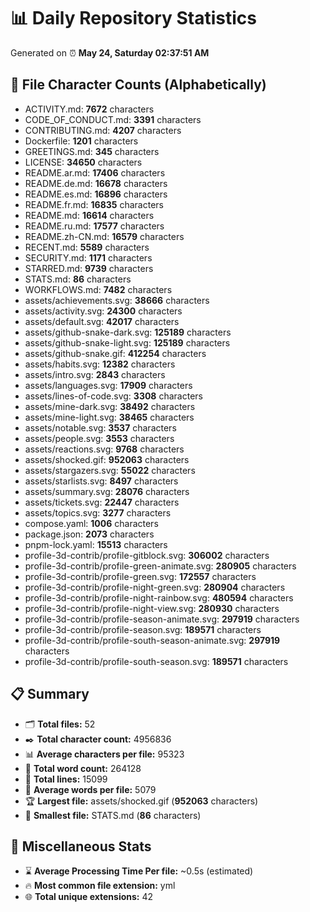 # 📊 Daily Repository Statistics
Generated on ⏰ **May 24, Saturday 02:37:51 AM**

## 📂 File Character Counts (Alphabetically)
- ACTIVITY.md: **7672** characters
- CODE_OF_CONDUCT.md: **3391** characters
- CONTRIBUTING.md: **4207** characters
- Dockerfile: **1201** characters
- GREETINGS.md: **345** characters
- LICENSE: **34650** characters
- README.ar.md: **17406** characters
- README.de.md: **16678** characters
- README.es.md: **16896** characters
- README.fr.md: **16835** characters
- README.md: **16614** characters
- README.ru.md: **17577** characters
- README.zh-CN.md: **16579** characters
- RECENT.md: **5589** characters
- SECURITY.md: **1171** characters
- STARRED.md: **9739** characters
- STATS.md: **86** characters
- WORKFLOWS.md: **7482** characters
- assets/achievements.svg: **38666** characters
- assets/activity.svg: **24300** characters
- assets/default.svg: **42017** characters
- assets/github-snake-dark.svg: **125189** characters
- assets/github-snake-light.svg: **125189** characters
- assets/github-snake.gif: **412254** characters
- assets/habits.svg: **12382** characters
- assets/intro.svg: **2843** characters
- assets/languages.svg: **17909** characters
- assets/lines-of-code.svg: **3308** characters
- assets/mine-dark.svg: **38492** characters
- assets/mine-light.svg: **38465** characters
- assets/notable.svg: **3537** characters
- assets/people.svg: **3553** characters
- assets/reactions.svg: **9768** characters
- assets/shocked.gif: **952063** characters
- assets/stargazers.svg: **55022** characters
- assets/starlists.svg: **8497** characters
- assets/summary.svg: **28076** characters
- assets/tickets.svg: **22447** characters
- assets/topics.svg: **3277** characters
- compose.yaml: **1006** characters
- package.json: **2073** characters
- pnpm-lock.yaml: **15513** characters
- profile-3d-contrib/profile-gitblock.svg: **306002** characters
- profile-3d-contrib/profile-green-animate.svg: **280905** characters
- profile-3d-contrib/profile-green.svg: **172557** characters
- profile-3d-contrib/profile-night-green.svg: **280904** characters
- profile-3d-contrib/profile-night-rainbow.svg: **480594** characters
- profile-3d-contrib/profile-night-view.svg: **280930** characters
- profile-3d-contrib/profile-season-animate.svg: **297919** characters
- profile-3d-contrib/profile-season.svg: **189571** characters
- profile-3d-contrib/profile-south-season-animate.svg: **297919** characters
- profile-3d-contrib/profile-south-season.svg: **189571** characters

## 📋 Summary
- 🗂️ **Total files:** 52
- ✒️ **Total character count:** 4956836
- 📊 **Average characters per file:** 95323
- 📝 **Total word count:** 264128
- 🧾 **Total lines:** 15099
- 📐 **Average words per file:** 5079
- 🏆 **Largest file:** assets/shocked.gif (**952063** characters)
- 🥉 **Smallest file:** STATS.md (**86** characters)

## 🌟 Miscellaneous Stats
- ⌛ **Average Processing Time Per file:** ~0.5s (estimated)
- 🔥 **Most common file extension:** yml
- 🌐 **Total unique extensions:** 42
